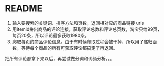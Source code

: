 # README

1. 输入要搜索的关键词、排序方法和页数，返回相对应的商品链接 urls
2. 用itemid拼出商品的评论连接，获取评论总数和评论总页数，淘宝只给99页，每页20条，所以评论最多获取1980条。
3. 爬取每页的商品评论信息。由于有时候爬取过程会被干掉，所以用了递归函数，等待每个商品的所有可获取评论都搞定了再返回。



把所有评论都拿下来以后，再尝试做分词和词频分析。。。

